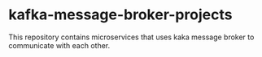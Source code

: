 # kafka-message-broker-projects
This repository contains microservices that uses kaka message broker to communicate with each other.
